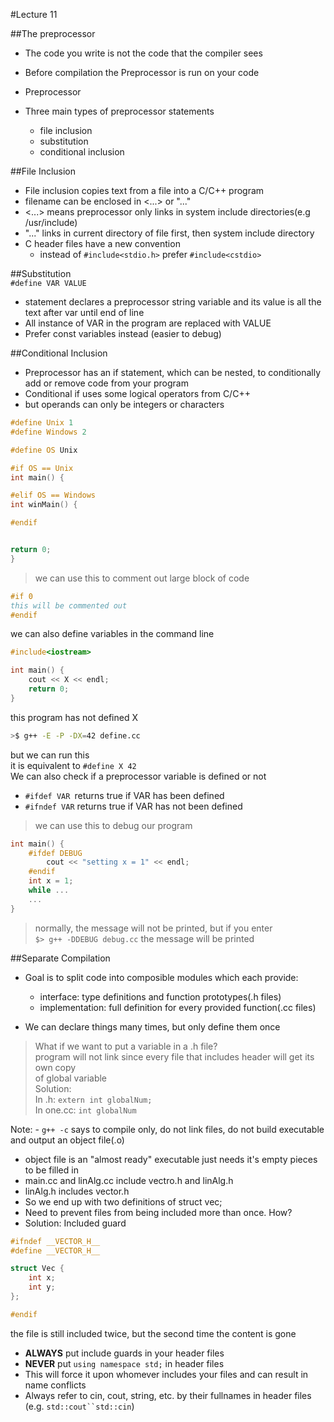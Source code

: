 #Lecture 11  

##The preprocessor

- The code you write is not the code that the compiler sees
- Before compilation the Preprocessor is run on your code  
- Preprocessor 

- Three main types of preprocessor statements
	- file inclusion
	- substitution
	- conditional inclusion

##File Inclusion
- File inclusion copies text from a file into a C/C++ program
- filename can be enclosed in <...> or "..."
- <...> means preprocessor only links in system include directories(e.g /usr/include)
- "..." links in current directory of file first, then system include directory
- C header files have a new convention
	- instead of `#include<stdio.h>` prefer `#include<cstdio>`

##Substitution  
`#define VAR VALUE`
- statement declares a preprocessor string variable and its value is all the text after var until end of line
- All instance of VAR  in the program are replaced with VALUE
- Prefer const variables instead (easier to debug)

##Conditional Inclusion
- Preprocessor has an if statement, which can be nested, to conditionally add or remove code from your program
- Conditional if uses some logical operators from C/C++
- but operands can only be integers or characters
```C++
#define Unix 1
#define Windows 2

#define OS Unix

#if OS == Unix
int main() {

#elif OS == Windows
int winMain() {

#endif


return 0;
}
```
>we can use this to comment out large block of code
```C++
#if 0
this will be commented out
#endif
```
we can also define variables in the command line
```C++
#include<iostream>

int main() {
	cout << X << endl;
	return 0;
}
```
this program has not defined X
```bash
>$ g++ -E -P -DX=42 define.cc
```
but we can run this  
it is equivalent to `#define X 42`  
We can also check if a preprocessor variable is defined or not
- `#ifdef VAR `returns true if VAR has been defined
- `#ifndef VAR` returns true if VAR has not been defined
>we can use this to debug our program
```C++
int main() {
	#ifdef DEBUG
		cout << "setting x = 1" << endl;
	#endif
	int x = 1;
	while ...
	...
}
```
>normally, the message will not be printed, but if you enter  
`$> g++ -DDEBUG debug.cc` the message will be printed  

##Separate Compilation
- Goal is to split code into composible modules which each provide:
	- interface: type definitions and function prototypes(.h files)
	- implementation: full definition for every provided function(.cc files)

- We can declare things many times, but only define them once  
>What if we want to put a variable in a .h file?  
>program will not link since every file that includes header will get its own copy  
of global variable  
>Solution:  
>In .h: `extern int globalNum;`  
>In one.cc: `int globalNum`  

Note: - `g++ -c` says to compile only, do not link files, do not build executable  
and output an object file(.o)
- object file is an "almost ready" executable just needs it's empty pieces to be filled in  
- main.cc and linAlg.cc include vectro.h and linAlg.h
- linAlg.h includes vector.h
- So we end up with two definitions of struct vec;
- Need to prevent files from being included more than once. How?
- Solution: Included guard
```C++
#ifndef __VECTOR_H__
#define __VECTOR_H__

struct Vec {
	int x;
	int y;
};

#endif
```
the file is still included twice, but the second time the content is gone  
- **ALWAYS** put include guards in your header files
- **NEVER** put `using namespace std;` in header files
- This will force it upon whomever includes your files and can result in  
name conflicts  
- Always refer to cin, cout, string, etc. by their fullnames in header files
(e.g. `std::cout``std::cin`)

